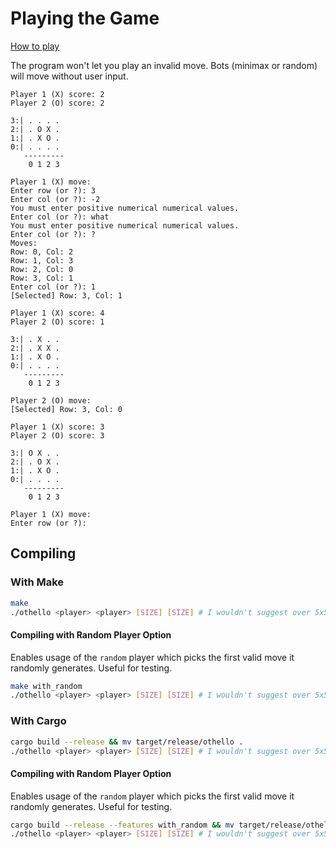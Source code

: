 # Playing the Game

[How to play](https://www.youtube.com/watch?v=Ol3Id7xYsY4)

The program won't let you play an invalid move. Bots (minimax or random) will move without user input.

```
Player 1 (X) score: 2
Player 2 (O) score: 2

3:| . . . .
2:| . O X .
1:| . X O .
0:| . . . .
   ---------
    0 1 2 3

Player 1 (X) move:
Enter row (or ?): 3
Enter col (or ?): -2
You must enter positive numerical numerical values.
Enter col (or ?): what
You must enter positive numerical numerical values.
Enter col (or ?): ?
Moves:
Row: 0, Col: 2
Row: 1, Col: 3
Row: 2, Col: 0
Row: 3, Col: 1
Enter col (or ?): 1
[Selected] Row: 3, Col: 1

Player 1 (X) score: 4
Player 2 (O) score: 1

3:| . X . .
2:| . X X .
1:| . X O .
0:| . . . .
   ---------
    0 1 2 3

Player 2 (O) move:
[Selected] Row: 3, Col: 0

Player 1 (X) score: 3
Player 2 (O) score: 3

3:| O X . .
2:| . O X .
1:| . X O .
0:| . . . .
   ---------
    0 1 2 3

Player 1 (X) move:
Enter row (or ?):
```

## Compiling

### With Make

```sh
make
./othello <player> <player> [SIZE] [SIZE] # I wouldn't suggest over 5x5. On my 5GHz 6-Core it takes 5 minutes to complete
```

#### Compiling with Random Player Option

Enables usage of the `random` player which picks the first valid move it randomly generates. Useful for testing.

```sh
make with_random
./othello <player> <player> [SIZE] [SIZE] # I wouldn't suggest over 5x5. On my 5GHz 6-Core it takes 5 minutes to complete
```

### With Cargo

```sh
cargo build --release && mv target/release/othello .
./othello <player> <player> [SIZE] [SIZE] # I wouldn't suggest over 5x5. On my 5GHz 6-Core it takes 5 minutes to complete
```

#### Compiling with Random Player Option

Enables usage of the `random` player which picks the first valid move it randomly generates. Useful for testing.

```sh
cargo build --release --features with_random && mv target/release/othello .
./othello <player> <player> [SIZE] [SIZE] # I wouldn't suggest over 5x5. On my 5GHz 6-Core it takes 5 minutes to complete
```
